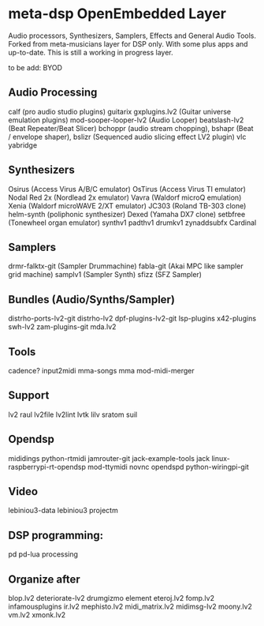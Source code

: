 # meta-dsp OpenEmbedded Layer

Audio processors, Synthesizers, Samplers, Effects and General Audio Tools.
Forked from meta-musicians layer for DSP only. With some plus apps and up-to-date.
This is still a working in progress layer.

to be add: BYOD

## Audio Processing
calf (pro audio studio plugins)
guitarix gxplugins.lv2 (Guitar universe emulation plugins)
mod-sooper-looper-lv2 (Audio Looper)
beatslash-lv2 (Beat Repeater/Beat Slicer)
bchoppr (audio stream chopping), bshapr (Beat / envelope shaper), bslizr (Sequenced audio slicing effect LV2 plugin)
vlc
yabridge

## Synthesizers
Osirus (Access Virus A/B/C emulator)
OsTirus (Access Virus TI emulator)
Nodal Red 2x (Nordlead 2x emulator)
Vavra (Waldorf microQ emulation)
Xenia (Waldorf microWAVE 2/XT emulator)
JC303 (Roland TB-303 clone)
helm-synth (poliphonic synthesizer)
Dexed (Yamaha DX7 clone)
setbfree (Tonewheel organ emulator)
synthv1 padthv1 drumkv1
zynaddsubfx
Cardinal

## Samplers
drmr-falktx-git (Sampler Drummachine)
fabla-git (Akai MPC like sampler grid machine)
samplv1 (Sampler Synth)
sfizz (SFZ Sampler)

## Bundles (Audio/Synths/Sampler)
distrho-ports-lv2-git
distrho-lv2
dpf-plugins-lv2-git
lsp-plugins
x42-plugins
swh-lv2
zam-plugins-git
mda.lv2

## Tools
cadence?
input2midi
mma-songs
mma
mod-midi-merger

## Support
lv2
raul
lv2file
lv2lint
lvtk
lilv
sratom
suil

## Opendsp
mididings python-rtmidi
jamrouter-git
jack-example-tools
jack
linux-raspberrypi-rt-opendsp
mod-ttymidi
novnc
opendspd
python-wiringpi-git

## Video
lebiniou3-data
lebiniou3
projectm

## DSP programming:
pd pd-lua
processing

## Organize after
blop.lv2
deteriorate-lv2
drumgizmo
element
eteroj.lv2
fomp.lv2
infamousplugins
ir.lv2
mephisto.lv2
midi_matrix.lv2
midimsg-lv2
moony.lv2
vm.lv2
xmonk.lv2
